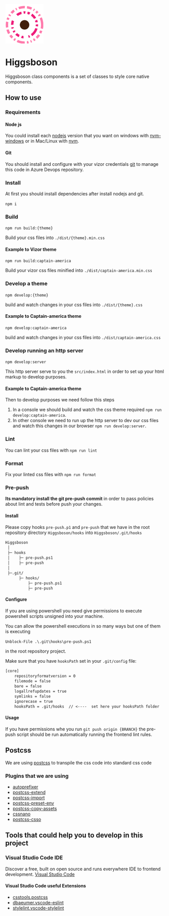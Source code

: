 

![alt text](images/logo.png "higgsboson")

# Higgsboson

Higgsboson class components is a set of classes to style core native components.

## How to use

### Requirements

#### Node js

You could install each [nodejs](https://nodejs.org/en/) version that you want on windows with [nvm-windows](https://github.com/coreybutler/nvm-windows) or in Mac/Linux with [nvm](https://github.com/nvm-sh/nvm).

#### Git

You should install and configure with your vizor credentials [git](https://git-scm.com) to manage this code in Azure Devops repository.

### Install

At first you should install dependencies after install nodejs and git.

`npm i`

### Build

`npm run build:{theme}`

Build your css files into `./dist/{theme}.min.css`

#### Example to Vizor theme

`npm run build:captain-america`

Build your vizor css files minified into `./dist/captain-america.min.css`

### Develop a theme

`npm develop:{theme}`

build and watch changes in your css files into `./dist/{theme}.css`

#### Example to Captain-america theme

`npm develop:captain-america`

build and watch changes in your css files into `./dist/captain-america.css`

### Develop running an http server

`npm develop:server`

This http server serve to you the `src/index.html` in order to set up your html markup to develop purposes.

#### Example to Captain-america theme

Then to develop purposes we need follow this steps

1. In a console we should build and watch the css theme required `npm run develop:captain-america`.
3. In other console we need to run up the http server to dev our css files and watch this changes in our browser `npm run develop:server`.

### Lint

You can lint your css files with `npm run lint`

### Format

Fix your linted css files with `npm run format`

### Pre-push

**Its mandatory install the git pre-push commit** in order to pass policies about lint and tests before push your changes.

#### Install

Please copy hooks `pre-push.p1` and `pre-push` that we have in the root repository directory `Higgsboson/hooks` into `Higgsboson/.git/hooks`

```text
Higgsboson
 │
 ├─ hooks
 │    ├─ pre-push.ps1
 │    ├─ pre-push
 │
 ├─.git/
      ├─ hooks/
          ├─ pre-push.ps1
          ├─ pre-push
```

#### Configure

If you are using powershell you need give permissions to execute powershell scripts unsigned into your machine.

You can allow the powershell executions in so many ways but one of them is executing

`Unblock-File .\.git\hooks\pre-push.ps1`

in the root repository project.

Make sure that you have `hooksPath` set in your `.git/config` file:

```
[core]
	repositoryformatversion = 0
	filemode = false
	bare = false
	logallrefupdates = true
	symlinks = false
	ignorecase = true
	hooksPath = .git/hooks  // <----  set here your hooksPath folder
```


#### Usage

If you have permissions whe you run `git push origin {BRANCH}` the pre-push script should be run automatically running the frontend lint rules.

## Postcss

We are using [postcss](https://postcss.org) to transpile the css code into standard css code

### Plugins that we are using

* [autoprefixer](https://github.com/postcss/autoprefixer)
* [postcss-extend](https://github.com/travco/postcss-extend)
* [postcss-import](https://github.com/postcss/postcss-import)
* [postcss-preset-env](https://preset-env.cssdb.org/)
* [postcss-copy-assets](https://github.com/shutterstock/postcss-copy-assets)
* [cssnano](https://cssnano.co/)
* [postcss-csso](https://github.com/lahmatiy/postcss-csso)

## Tools that could help you to develop in this project

### Visual Studio Code IDE

Discover a free, built on open source and runs everywhere IDE to frontend development.
[Visual Studio Code](https://code.visualstudio.com/)

#### Visual Studio Code useful Extensions

* [csstools.postcss](https://github.com/csstools/postcss-language)
* [dbaeumer.vscode-eslint](https://github.com/Microsoft/vscode-eslint)
* [stylelint.vscode-stylelint](https://github.com/stylelint/vscode-stylelint)
